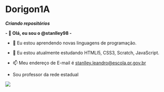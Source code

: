 # Dorigon1A
***Criando repositórios*** 

**- 👋 Olá, eu sou o @stanlley98 -**

- 👀 Eu estou aprendendo novas linguagens de programação.

- 🌱 Eu estou atualmente estudando HTMLl5, CSS3, Scratch, JavaScript.

- 📫 Meu endereço de E-mail é stanlley.leandro@escola.pr.gov.br
   
- Sou professor da rede estadual

![](https://media2.giphy.com/media/v1.Y2lkPTc5MGI3NjExOTBodjM0bGprMTVmbHgxcmdwcjBrbXd6bGJ5YWI3cDhxMDlzazYwcyZlcD12MV9pbnRlcm5hbF9naWZfYnlfaWQmY3Q9Zw/t5upbzp8awDW1IpCXy/giphy.gif)
